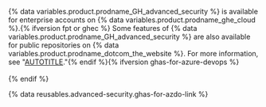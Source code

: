 {% data variables.product.prodname_GH_advanced_security %} is available for enterprise accounts on {% data variables.product.prodname_ghe_cloud %}.{% ifversion fpt or ghec %} Some features of {% data variables.product.prodname_GH_advanced_security %} are also available for public repositories on {% data variables.product.prodname_dotcom_the_website %}. For more information, see "[AUTOTITLE](/get-started/learning-about-github/githubs-plans)."{% endif %}{% ifversion ghas-for-azure-devops %}<br><br>{% endif %}

{% data reusables.advanced-security.ghas-for-azdo-link %}
